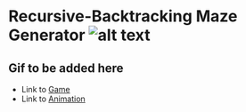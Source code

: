 # Recursive-Backtracking Maze Generator ![alt text](http://vanilla-js.com/assets/button.png)
## Gif to be added here
- Link to [Game](https://shaikh-ubaid.github.io/Maze-Generator-VanillaJS/index.html) 
- Link to [Animation](https://shaikh-ubaid.github.io/Maze-Generator-VanillaJS/animation.html)
